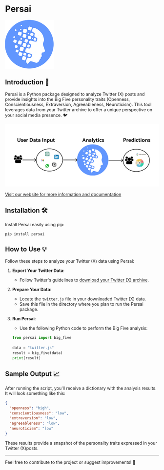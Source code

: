 # Persai

![Persai Logo](images/logo.png)

## Introduction 🔎
Persai is a Python package designed to analyze Twitter (X) posts and provide insights into the Big Five personality traits (Openness, Conscientiousness, Extraversion, Agreeableness, Neuroticism). This tool leverages data from your Twitter archive to offer a unique perspective on your social media presence. 🐦

![Diagram](images/diagram.png)

[Visit our website for more information and documentation](https://www.persai.org/)

## Installation 🛠️
Install Persai easily using pip:

```bash
pip install persai
```

## How to Use 💡
Follow these steps to analyze your Twitter (X) data using Persai:

1. **Export Your Twitter Data**:
   - Follow Twitter's guidelines to [download your Twitter (X) archive](https://help.twitter.com/en/managing-your-account/how-to-download-your-twitter-archive).

2. **Prepare Your Data**:
   - Locate the `twitter.js` file in your downloaded Twitter (X) data.
   - Save this file in the directory where you plan to run the Persai package.

3. **Run Persai**:
   - Use the following Python code to perform the Big Five analysis:

   ```python
   from persai import big_five

   data = "twitter.js"
   result = big_five(data)
   print(result)
   ```

## Sample Output 📈

After running the script, you'll receive a dictionary with the analysis results. It will look something like this:

```json
{
  "openness": "high",
  "conscientiousness": "low",
  "extraversion": "low",
  "agreeableness": "low",
  "neuroticism": "low"
}
```

These results provide a snapshot of the personality traits expressed in your Twitter (X)posts.

---

Feel free to contribute to the project or suggest improvements! 🌟